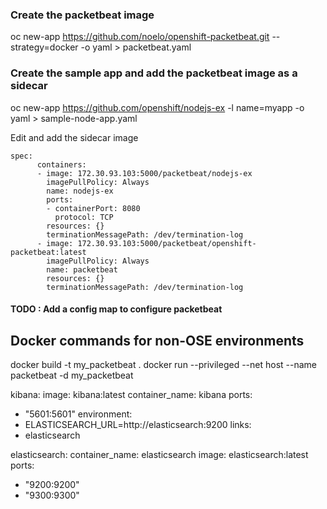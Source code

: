 
### Create the packetbeat image

oc new-app https://github.com/noelo/openshift-packetbeat.git --strategy=docker -o yaml > packetbeat.yaml

### Create the sample app and add the packetbeat image as a sidecar

oc new-app https://github.com/openshift/nodejs-ex -l name=myapp -o yaml > sample-node-app.yaml

Edit and add the sidecar image

```
spec:
      containers:
      - image: 172.30.93.103:5000/packetbeat/nodejs-ex
        imagePullPolicy: Always
        name: nodejs-ex
        ports:
        - containerPort: 8080
          protocol: TCP
        resources: {}
        terminationMessagePath: /dev/termination-log
      - image: 172.30.93.103:5000/packetbeat/openshift-packetbeat:latest
        imagePullPolicy: Always
        name: packetbeat
        resources: {}
        terminationMessagePath: /dev/termination-log
```


#### TODO : Add a config map to configure packetbeat


## Docker commands for non-OSE environments
docker build -t my_packetbeat .
docker run --privileged --net host --name packetbeat -d my_packetbeat


kibana:
image: kibana:latest
container_name: kibana
ports:
- "5601:5601"
environment:
- ELASTICSEARCH_URL=http://elasticsearch:9200
links:
- elasticsearch

elasticsearch:
container_name: elasticsearch
image: elasticsearch:latest
ports:
- "9200:9200"
- "9300:9300"
